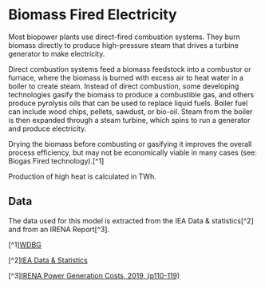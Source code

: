 # Biomass Fired Electricity

Most biopower plants use direct-fired combustion systems. They burn biomass directly to produce high-pressure steam 
that drives a turbine generator to make electricity.

Direct combustion systems feed a biomass feedstock into a combustor or furnace, where the biomass is burned with excess
air to heat water in a boiler to create steam. Instead of direct combustion, some developing technologies gasify
the biomass to produce a combustible gas, and others produce pyrolysis oils that can be used to replace liquid fuels. 
Boiler fuel can include wood chips, pellets, sawdust, or bio-oil. Steam from the boiler is then expanded through a 
steam turbine, which spins to run a generator and produce electricity.

Drying the biomass before combusting or gasifying it improves the overall process efficiency, 
but may not be economically viable in many cases (see: Biogas Fired technology).[^1]

Production of high heat is calculated in TWh.


## Data
The data used for this model is extracted from the IEA Data & statistics[^2] and from an IRENA Report[^3].

[^1][WDBG](https://www.wbdg.org/resources/biomass-electricity-generation)

[^2][IEA Data & Statistics](https://www.iea.org/data-and-statistics/data-tables?country=WORLD&energy=Renewables%20%26%20waste&year=2019)

[^3][IRENA Power Generation Costs, 2019, (p110-119)](https://www.irena.org/-/media/Files/IRENA/Agency/Publication/2020/Jun/IRENA_Power_Generation_Costs_2019.pdf)
